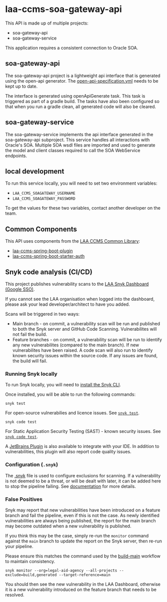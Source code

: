 # laa-ccms-soa-gateway-api

This API is made up of multiple projects:
* soa-gateway-api
* soa-gateway-service

This application requires a consistent connection to Oracle SOA. 

## soa-gateway-api

The soa-gateway-api project is a lightweight api interface that is generated using the open-api generator.
The [open-api-specification.yml](./soa-gateway-api/open-api-specification.yml) needs to be kept up to date. 

The interface is generated using openApiGenerate task. This task is triggered as part of a gradle build. 
The tasks have also been configured so that when you run a gradle clean, all generated code will also be cleared.

## soa-gateway-service

The soa-gateway-service implements the api interface generated in the soa-gateway-api subproject.
This service handles all interactions with Oracle's SOA. Multiple SOA wsdl files are imported and 
used to generate the model and client classes required to call the SOA WebService endpoints.

## local development
To run this service locally, you will need to set two environment variables:
- `LAA_CCMS_SOAGATEWAY_USERNAME`
- `LAA_CCMS_SOAGATEWAY_PASSWORD`

To get the values for these two variables, contact another developer on the team.

## Common Components

This API uses components from the [LAA CCMS Common Library](https://github.com/ministryofjustice/laa-ccms-spring-boot-common):

- [laa-ccms-spring-boot-plugin](https://github.com/ministryofjustice/laa-ccms-spring-boot-common?tab=readme-ov-file#laa-ccms-spring-boot-gradle-plugin-for-java--spring-boot-projects)
- [laa-ccms-spring-boot-starter-auth](https://github.com/ministryofjustice/laa-ccms-spring-boot-common/tree/main/laa-ccms-spring-boot-starters/laa-ccms-spring-boot-starter-auth)

## Snyk code analysis (CI/CD)
This project publishes vulnerability scans to the [LAA Snyk Dashboard (Google SSO)](https://app.snyk.io/org/legal-aid-agency).

If you cannot see the LAA organisation when logged into the dashboard,
please ask your lead developer/architect to have you added.

Scans will be triggered in two ways:

- Main branch - on commit, a vulnerability scan will be run and published to both the Snyk
  server and GitHub Code Scanning. Vulnerabilites will not fail the build.
- Feature branches - on commit, a vulnerability scan will be run to identify any new
  vulnerabilites (compared to the main branch). If new vulnerabilites have been raised. A code
  scan will also run to identify known security issues within the source code. If any issues are
  found, the build will fail.

### Running Snyk locally
To run Snyk locally, you will need to [install the Snyk CLI](https://docs.snyk.io/snyk-cli/install-or-update-the-snyk-cli).

Once installed, you will be able to run the following commands:

```shell
snyk test
```
For open-source vulnerabilies and licence issues. See [`snyk test`](https://docs.snyk.io/snyk-cli/commands/test).

```shell
snyk code test
```
For Static Application Security Testing (SAST) - known security issues. See [`snyk code test`](https://docs.snyk.io/snyk-cli/commands/code-test).

A [JetBrains Plugin](https://plugins.jetbrains.com/plugin/10972-snyk-security) is also available to integrate with your IDE. In addition to
vulnerabilities, this plugin will also report code quality issues.

### Configuration (`.snyk`)

The [.snyk](.snyk) file is used to configure exclusions for scanning. If a vulnerability is not
deemed to be a threat, or will be dealt with later, it can be added here to stop the pipeline
failing. See [documentation](https://docs.snyk.io/manage-risk/policies/the-.snyk-file) for more details.

### False Positives

Snyk may report that new vulnerabilities have been introduced on a feature branch and fail the
pipeline, even if this is not the case. As newly identified vulnerabilities are always being
published, the report for the main branch may become outdated when a new vulnerability is published.

If you think this may be the case, simply re-run the `monitor` command against the `main` branch
to update the report on the Snyk server, then re-run your pipeline.

Please ensure this matches the command used by the [build-main](.github/workflows/build-main.yml)
workflow to maintain consistency.

```shell
snyk monitor --org=legal-aid-agency --all-projects --exclude=build,generated --target-reference=main
```

You should then see the new vulnerability in the LAA Dashboard, otherwise it is a new
vulnerability introduced on the feature branch that needs to be resolved.
